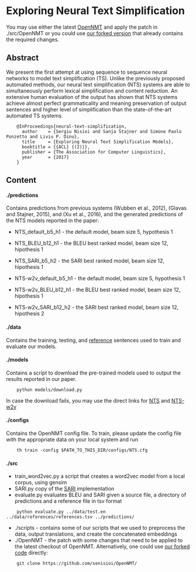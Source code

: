 # Exploring Neural Text Simplification

You may use either the latest [OpenNMT](https://github.com/OpenNMT/OpenNMT) and apply the patch in ./src/OpenNMT or you could use [our forked version](https://github.com/senisioi/OpenNMT/) that already contains the required changes.

## Abstract
We present the first attempt at using sequence to sequence neural networks to model text simplification (TS). Unlike the previously proposed automated methods, our neural text simplification (NTS) systems are able to simultaneously perform lexical simplification and content reduction. An extensive human evaluation of the output has shown that NTS systems achieve almost perfect grammaticality and meaning preservation of output sentences and higher level of simplification than the state-of-the-art automated TS systems.
```
	@InProceedings{neural-text-simplification,
	  author    = {Sergiu Nisioi and Sanja Štajner and Simone Paolo Ponzetto and Liviu P. Dinu},
	  title     = {Exploring Neural Text Simplification Models},
	  booktitle = {{ACL} {(2)}},
	  publisher = {The Association for Computer Linguistics},
	  year      = {2017}
	}
```



## Content 
#### ./predictions
Contains predictions from previous systems (Wubben et al., 2012), (Glavas and Stajner, 2015), and (Xu et al., 2016), and the generated predictions of the NTS models reported in the paper:
- NTS_default_b5_h1 - the default model, beam size 5, hypothesis 1
- NTS_BLEU_b12_h1 - the BLEU best ranked model, beam size 12, hipothesis 1
- NTS_SARI_b5_h2 - the SARI best ranked model, beam size 12, hipothesis 1

- NTS-w2v_default_b5_h1 - the default model, beam size 5, hypothesis 1
- NTS-w2v_BLEU_b12_h1 - the BLEU best ranked model, beam size 12, hipothesis 1
- NTS-w2v_SARI_b12_h2 - the SARI best ranked model, beam size 12, hipothesis 2

#### ./data 
Contains the training, testing, and [reference](https://github.com/cocoxu/simplification) sentences used to train and evaluate our models.

#### ./models
Contains a script to download the pre-trained models used to output the results reported in our paper.  
```
	python models/download.py
```
In case the download fails, you may use the direct links for [NTS](https://drive.google.com/file/d/0B_pjS_ZjPfT9QjFsZThCU0xUTnM) and [NTS-w2v](https://drive.google.com/file/d/0B_pjS_ZjPfT9U1pJNy1UdV9nNk0)

#### ./configs
Contains the OpenNMT config file. To train, please update the config file with the appropriate data on your local system and run 
```
	th train -config $PATH_TO_THIS_DIR/configs/NTS.cfg
```
#### ./src 
- train_word2vec.py a script that creates a word2vec model from a local corpus, using gensim
- SARI.py copy of the [SARI](https://github.com/cocoxu/simplification) implementation
- evaluate.py evaluates BLEU and SARI given a source file, a directory of predictions and a reference file in tsv format
```
	python evaluate.py ../data/test.en ../data/references/references.tsv ../predictions/
```	
- ./scripts - contains some of our scripts that we used to preprocess the data, output translations, and create the concatenated embeddings
- ./OpenNMT - the patch with some changes that need to be applied to the latest checkout of OpenNMT. 
Alternatively, one could use [our forked code](https://github.com/senisioi/OpenNMT/) directly:
```
	git clone https://github.com/senisioi/OpenNMT/
```
